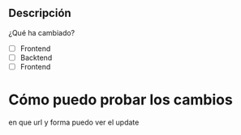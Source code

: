 ## Descripción
¿Qué ha cambiado?

- [ ] Frontend
- [ ] Backtend
- [ ] Frontend

# Cómo puedo probar los cambios

en que url y forma puedo ver el update
